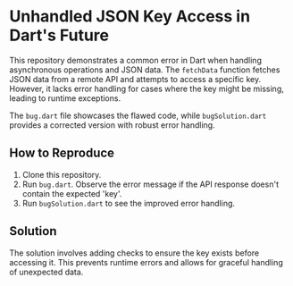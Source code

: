 # Unhandled JSON Key Access in Dart's Future

This repository demonstrates a common error in Dart when handling asynchronous operations and JSON data. The `fetchData` function fetches JSON data from a remote API and attempts to access a specific key. However, it lacks error handling for cases where the key might be missing, leading to runtime exceptions.

The `bug.dart` file showcases the flawed code, while `bugSolution.dart` provides a corrected version with robust error handling.

## How to Reproduce

1. Clone this repository.
2. Run `bug.dart`.  Observe the error message if the API response doesn't contain the expected 'key'.
3. Run `bugSolution.dart` to see the improved error handling.

## Solution

The solution involves adding checks to ensure the key exists before accessing it.  This prevents runtime errors and allows for graceful handling of unexpected data.